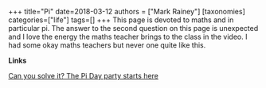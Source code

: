 +++
title="Pi"
date=2018-03-12
authors = ["Mark Rainey"]
[taxonomies]
categories=["life"]
tags=[]
+++
This page is devoted to maths and in particular pi. The answer to the second question on this page is unexpected and I love the energy the maths teacher brings to the class in the video. I had some okay maths teachers but never one quite like this.
<!-- more -->

__Links__

[Can you solve it? The Pi Day party starts here](https://www.theguardian.com/science/2018/mar/12/can-you-solve-it-the-pi-day-party-starts-here)
